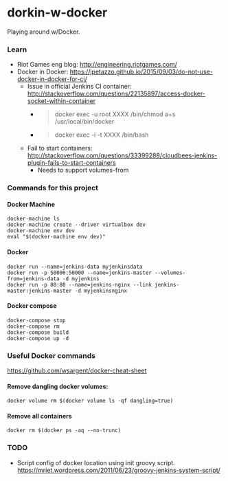# dorkin-w-docker

Playing around w/Docker.

### Learn
* Riot Games eng blog: http://engineering.riotgames.com/
* Docker in Docker: https://jpetazzo.github.io/2015/09/03/do-not-use-docker-in-docker-for-ci/
  * Issue in official Jenkins CI container: http://stackoverflow.com/questions/22135897/access-docker-socket-within-container
    * > docker exec -u root XXXX /bin/chmod a+s /usr/local/bin/docker
    * > docker exec -i -t XXXX /bin/bash
  * Fail to start containers: http://stackoverflow.com/questions/33399288/cloudbees-jenkins-plugin-fails-to-start-containers
    * Needs to support volumes-from


### Commands for this project

#### Docker Machine
    docker-machine ls
    docker-machine create --driver virtualbox dev
    docker-machine env dev
    eval "$(docker-machine env dev)"

#### Docker
    docker run --name=jenkins-data myjenkinsdata
    docker run -p 50000:50000 --name=jenkins-master --volumes-from=jenkins-data -d myjenkins
    docker run -p 80:80 --name=jenkins-nginx --link jenkins-master:jenkins-master -d myjenkinsnginx

#### Docker compose
    docker-compose stop
    docker-compose rm
    docker-compose build
    docker-compose up -d


### Useful Docker commands
https://github.com/wsargent/docker-cheat-sheet

#### Remove dangling docker volumes:
    docker volume rm $(docker volume ls -qf dangling=true)

#### Remove all containers
    docker rm $(docker ps -aq --no-trunc)


### TODO
* Script config of docker location using init groovy script. https://mriet.wordpress.com/2011/06/23/groovy-jenkins-system-script/
